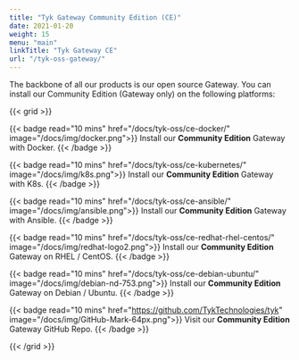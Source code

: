 ```yaml
---
title: "Tyk Gateway Community Edition (CE)"
date: 2021-01-20
weight: 15
menu: "main"
linkTitle: "Tyk Gateway CE" 
url: "/tyk-oss-gateway/"
---
```

The backbone of all our products is our open source Gateway. You can install our Community Edition (Gateway only) on the following platforms:

{{< grid >}}

{{< badge read="10 mins" href="/docs/tyk-oss/ce-docker/" image="/docs/img/docker.png">}}
Install our **Community Edition** Gateway with Docker. 
{{< /badge >}}

{{< badge read="10 mins" href="/docs/tyk-oss/ce-kubernetes/" image="/docs/img/k8s.png">}}
Install our **Community Edition** Gateway with K8s. 
{{< /badge >}}

{{< badge read="10 mins" href="/docs/tyk-oss/ce-ansible/" image="/docs/img/ansible.png">}}
Install our **Community Edition** Gateway with Ansible. 
{{< /badge >}}

{{< badge read="10 mins" href="/docs/tyk-oss/ce-redhat-rhel-centos/" image="/docs/img/redhat-logo2.png">}}
Install our **Community Edition** Gateway on RHEL / CentOS. 
{{< /badge >}}

{{< badge read="10 mins" href="/docs/tyk-oss/ce-debian-ubuntu/" image="/docs/img/debian-nd-753.png">}}
Install our **Community Edition** Gateway on Debian / Ubuntu. 
{{< /badge >}}

{{< badge read="10 mins" href="https://github.com/TykTechnologies/tyk" image="/docs/img/GitHub-Mark-64px.png">}}
Visit our **Community Edition** Gateway GitHub Repo. 
{{< /badge >}}

{{< /grid >}}